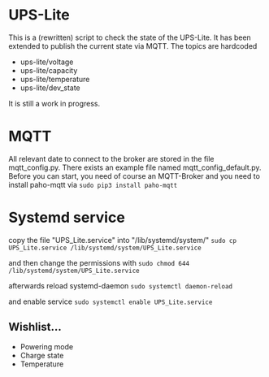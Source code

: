 # UPS-Lite

This is a (rewritten) script to check the state of the UPS-Lite. It has been extended to publish the current state via MQTT. The topics are hardcoded
- ups-lite/voltage
- ups-lite/capacity
- ups-lite/temperature
- ups-lite/dev_state

It is still a work in progress.

# MQTT
All relevant date to connect to the broker are stored in the file mqtt_config.py. There exists an example file named mqtt_config_default.py. Before you can start, you need of course an MQTT-Broker and you need to install paho-mqtt via `sudo pip3 install paho-mqtt`

# Systemd service
copy the file "UPS_Lite.service" into "/lib/systemd/system/"
`sudo cp UPS_Lite.service /lib/systemd/system/UPS_Lite.service`

and then change the permissions with
`sudo chmod 644 /lib/systemd/system/UPS_Lite.service`

afterwards reload systemd-daemon
`sudo systemctl daemon-reload`

and enable service
`sudo systemctl enable UPS_Lite.service`

## Wishlist... 
- Powering mode
- Charge state
- Temperature
